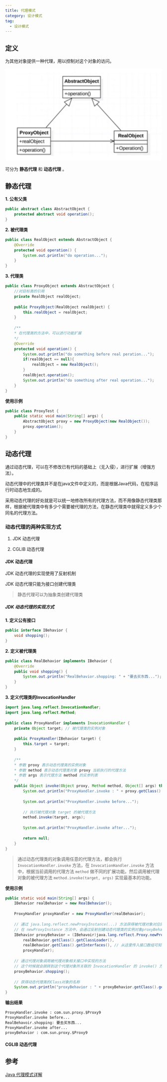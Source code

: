 ```yaml
---
title: 代理模式
category: 设计模式
tag:
  - 设计模式
---
```


## 定义

为其他对象提供一种代理，用以控制对这个对象的访问。

![](./images/proxy-pattern-01.png)

可分为 **静态代理** 和 **动态代理** 。

## 静态代理

**1. 公有父类**

```java
public abstract class AbstractObject {
    protected abstract void operation();
}
```

**2. 被代理类**

```java
public class RealObject extends AbstractObject {
    @Override
    protected void operation() {
        System.out.println("do operation...");
    }
}
```

**3. 代理类**

```java
public class ProxyObject extends AbstractObject {
    //对目标类的引用
    private RealObject realObject;

    public ProxyObject(RealObject realObject) {
        this.realObject = realObject;
    }

    /**
    * 在代理类的方法中，可以进行功能扩展
    */
    @Override
    protected void operation() {
        System.out.println("do something before real peration...");
        if(realObject == null){
            realObject = new RealObject();
        }
        realObject.operation();
        System.out.println("do something after real operation...");
    }
}
```

**使用示例**

```java
public class ProxyTest {
    public static void main(String[] args) {
        AbstractObject proxy = new ProxyObject(new RealObject());
        proxy.operation();
    }
}
```

## 动态代理

通过动态代理，可以在不修改已有代码的基础上（无入侵），进行扩展（增强方法）。

动态代理中的代理类并不是在java文件中定义的，而是根据Java代码，在程序运行时动态地生成的。

采用动态代理的好处就是可以统一地修改所有的代理方法，而不用像静态代理类那样，根据被代理类中有多少个需要被代理的方法，在静态代理类中就得定义多少个同名的代理方法。

### 动态代理的两种实现方式

1. JDK 动态代理

2. CGLIB 动态代理

#### JDK 动态代理

JDK 动态代理的实现使用了反射机制

JDK 动态代理只能为接口创建代理类
> 静态代理可以为抽象类创建代理类

##### JDK 动态代理的实现方式

**1. 定义公有接口**

```java
public interface IBehavior {
    void shopping();
}
```

**2. 定义被代理类**

```java
public class RealBehavior implements IBehavior {
    @Override
    public void shopping() {
        System.out.println("RealBehavior.shopping: " + "要去买东西...");
    }
}
```

**3. 定义代理类的InvocationHandler**

```java
import java.lang.reflect.InvocationHandler;
import java.lang.reflect.Method;

public class ProxyHandler implements InvocationHandler {
    private Object target; // 被代理类的实例对象

    public ProxyHandler(IBehavior target) {
        this.target = target;
    }

    /**
    * 参数 proxy 表示动态代理类的实例对象
    * 参数 method 表示动态代理类对象 proxy 当前执行的代理方法
    * 参数 args 表示代理方法 method 的实参列表
    */
    public Object invoke(Object proxy, Method method, Object[] args) throws Throwable {
        System.out.println("ProxyHandler.invoke : " + proxy.getClass().getName());

        System.out.println("ProxyHandler.invoke before...");

        // 执行被代理对象 target 的被代理方法
        method.invoke(target, args);

        System.out.println("ProxyHandler.invoke after...");

        return null;
    }
}
```

> 通过动态代理类的对象调用任意的代理方法，都会执行 `InvocationHandler.invoke` 方法，在 `InvocationHandler.invoke` 方法中，根据当前调用的代理方法 `method` 做不同的扩展功能。然后调用被代理对象的被代理方法 `method.invoke(target, args)` 实现最基本的功能。

**使用示例**

```java
public static void main(String[] args) {
    IBehavior realBehavior = new RealBehavior();

    ProxyHandler proxyHandler = new ProxyHandler(realBehavior);

    // 通过 java.lang.reflect.newProxyInstance(...) 方法获得被代理对象对应的代理对象
    // 在 newProxyInstance 方法中，会通过反射创建动态代理类的实例对象proxyBehavior
    IBehavior proxyBehavior = (IBehavoir)java.lang.reflect.Proxy.newProxyInstance(
        realBehavior.getClass().getClassLoader(),
        realBehavior.getClass().getInterfaces(), // 从这里传入接口数组可知，一个动态代理类可以代理多个接口
        proxyHandler);

    // 通过代理对象调用被代理对象相关接口中实现的方法
    // 这个时候就会跳转到这个代理对象所关联的 InvocationHandler 的 invoke() 方法去执行
    proxyBehavior.shopping();

    // 获得动态代理类的Class对象的名称
    System.out.println("proxyBehavior : " + proxyBehavior.getClass().getName());
}
```

**输出结果**

```
ProxyHandler.invoke : com.sun.proxy.$Proxy9
ProxyHandler.invoke before...
RealBehavoir.shopping: 要去买东西...
ProxyHandler.invoke after...
proxyBehavior : com.sun.proxy.$Proxy9
```

#### CGLIB 动态代理

## 参考

[Java 代理模式详解](/java/basis/proxy.md)